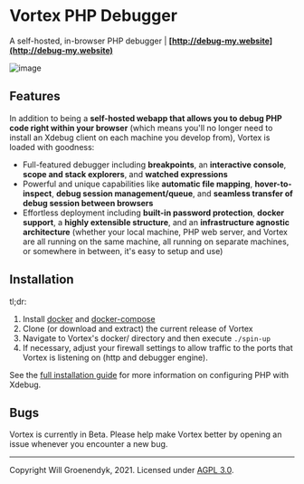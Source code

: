 # Vortex PHP Debugger
A self-hosted, in-browser PHP debugger | __[http://debug-my.website](http://debug-my.website)__

![image](http://debug-my.website/img/vortex_screenshot.png)

## Features

In addition to being a __self-hosted webapp that allows you to debug PHP code right within your browser__ (which means you'll no longer need to install an Xdebug client on each machine you develop from), Vortex is loaded with goodness:

 - Full-featured debugger including __breakpoints__, an __interactive console__, __scope and stack explorers__, and __watched expressions__
 - Powerful and unique capabilities like __automatic file mapping__, __hover-to-inspect__, __debug session management/queue__, and __seamless transfer of debug session between browsers__
 - Effortless deployment including __built-in password protection__, __docker support__, a __highly extensible structure__, and an __infrastructure agnostic architecture__ (whether your local machine, PHP web server, and Vortex are all running on the same machine, all running on separate machines, or somewhere in between, it's easy to setup and use)

## Installation

tl;dr:

1. Install [docker](https://docs.docker.com/install/#server) and [docker-compose](https://docs.docker.com/compose/install/)
1. Clone (or download and extract) the current release of Vortex
1. Navigate to Vortex's docker/ directory and then execute `./spin-up`
1. If necessary, adjust your firewall settings to allow traffic to the ports that Vortex is listening on (http and debugger engine).

See the [full installation guide](https://debug-my.website/installation-guide.html#php-config) for more information on configuring PHP with Xdebug.

## Bugs

Vortex is currently in Beta. Please help make Vortex better by opening an issue whenever you encounter a new bug.

-------


Copyright Will Groenendyk, 2021. Licensed under [AGPL 3.0](https://github.com/willg101/vortex/blob/master/LICENSE).
